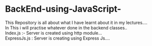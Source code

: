 # BackEnd-using-JavaScript- <br>
This Repository is all about what I have learnt about it in my lectures....
<br>
In This i will practise whatever done in the backend classes.. <br>
Index.js :- Server is created using http module...<br>
ExpressJs.js : Server is creating using Express Js....<br>
